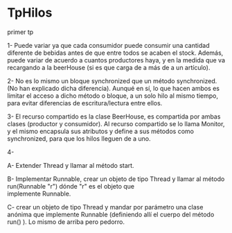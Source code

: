 # TpHilos
primer tp

1- Puede variar ya que cada consumidor puede consumir una cantidad diferente de bebidas antes de que entre todos se acaben el stock. Además, puede variar de acuerdo a cuantos productores haya, y en la medida que va recargando a la beerHouse (si es que carga de a más de a un artículo).

2- No es lo mismo un bloque synchronized que un método synchronized. (No han explicado dicha diferencia). Aunqué en sí, lo que hacen ambos es limitar el acceso a dicho método o bloque, a un solo hilo al mismo tiempo, para evitar diferencias de escritura/lectura entre ellos.

3- El recurso compartido es la clase BeerHouse, es compartida por ambas clases (productor y consumidor). Al recurso compartido se lo llama Monitor, y el mismo encapsula sus atributos y define a sus métodos como synchronized, para que los hilos lleguen de a uno.

4- 

  A- Extender Thread y llamar al método start.
  
  B- Implementar Runnable, crear un objeto de tipo Thread y llamar al método run(Runnable "r") dónde "r" es el objeto que         
     implemente Runnable.
     
  C- crear un objeto de tipo Thread y mandar por parámetro una clase anónima que implemente Runnable (definiendo allí el cuerpo del  método run() ). Lo mismo de arriba pero pedorro.
